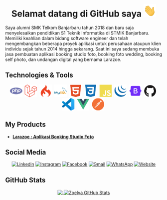 <h1 align='center'>Selamat datang di GitHub saya <img src="https://raw.githubusercontent.com/hafiizh10/hafiizh10/main/wave.gif" width="40px" height="40px" /></h1>
Saya alumni SMK Telkom Banjarbaru tahun 2018 dan baru saja menyelesaikan pendidikan S1 Teknik Informatika di STMIK Banjarbaru. Memiliki keahlian dalam bidang software engineer dan telah mengembangkan beberapa proyek aplikasi untuk perusahaan ataupun klien individu sejak tahun 2014 hingga sekarang. Saat ini saya sedang membuka jasa pembuatan aplikasi booking studio foto, booking foto wedding, booking self photo, dan undangan digital yang bernama Larazoe.

## Technologies & Tools
<div align='center'>
<img src="https://github.com/devicons/devicon/blob/master/icons/php/php-plain.svg" title="PHP" alt="PHP" width="40" height="40"/>&nbsp;
<img src="https://github.com/devicons/devicon/blob/master/icons/laravel/laravel-original.svg" title="Laravel" alt="Laravel" width="40" height="40"/>&nbsp;
<img src="https://github.com/devicons/devicon/blob/master/icons/codeigniter/codeigniter-plain.svg" title="CodeIgniter" alt="CodeIgniter" width="40" height="40"/>&nbsp;
<img src="https://github.com/devicons/devicon/blob/master/icons/mysql/mysql-original-wordmark.svg" title="MySQL" alt="MySQL" width="40" height="40"/>&nbsp;
<img src="https://github.com/devicons/devicon/blob/master/icons/html5/html5-plain.svg" title="HTML5" alt="HTML5" width="40" height="40"/>&nbsp;
<img src="https://github.com/devicons/devicon/blob/master/icons/css3/css3-plain.svg" title="CSS3" alt="CSS3" width="40" height="40"/>&nbsp;
<img src="https://github.com/devicons/devicon/blob/master/icons/javascript/javascript-plain.svg" title="Javascript" alt="Javascript" width="40" height="40"/>&nbsp;
<img src="https://github.com/devicons/devicon/blob/master/icons/jquery/jquery-plain.svg" title="JQuery" alt="JQuery" width="40" height="40"/>&nbsp;
<img src="https://github.com/devicons/devicon/blob/master/icons/bootstrap/bootstrap-plain.svg" title="Bootstrap" alt="Bootstrap" width="40" height="40"/>&nbsp;
<img src="https://github.com/devicons/devicon/blob/master/icons/github/github-original.svg" title="GitHub" alt="GitHub" width="40" height="40"/>&nbsp;
<img src="https://github.com/devicons/devicon/blob/master/icons/vscode/vscode-original.svg" title="VSCODE" alt="VSCODE" width="40" height="40"/>&nbsp;
<img src="https://github.com/devicons/devicon/blob/master/icons/vuejs/vuejs-original.svg" title="Vuejs" alt="Vuejs" width="40" height="40"/>&nbsp;
<img src="https://github.com/devicons/devicon/blob/master/icons/postman/postman-original.svg" title="Postman" alt="Postman" width="Postman" height="40"/>&nbsp;
</div>

## My Products
<ul>
 <li><a href="https://zoelva.netlify.app/publication/larazoe"><b>Larazoe : Aplikasi Booking Studio Foto</b></a></li>
</ul>

## Social Media
<div align='center'>

[![Linkedin](https://img.shields.io/badge/-LinkedIn-0077B5?style=flat&labelColor=0077B5&logo=Linkedin&logoColor=white)](https://www.linkedin.com/in/zoelva/)
[![Instagram](https://img.shields.io/badge/-Instagram-E4405F?style=flat&labelColor=E4405F&logo=instagram&logoColor=white)](https://www.instagram.com/zoel.va/)
[![Facebook](https://img.shields.io/badge/-Facebook-1877F2?style=flat&labelColor=1877F2&logo=facebook&logoColor=white)](https://www.facebook.com/hafizh.khairani/)
[![Gmail](https://img.shields.io/badge/-Gmail-D14836?style=flat&labelColor=D14836&logo=gmail&logoColor=white)](mailto:hafiizh10@gmail.com)
[![WhatsApp](https://img.shields.io/badge/-WhatsApp-25D366?style=flat&labelColor=25D366&logo=whatsapp&logoColor=white)](https://wa.me/6281251206812/)
[![Website](https://img.shields.io/badge/-Website-000000?style=flat&labelColor=000000&logo=About.me&logoColor=white)](https://zoelva.netlify.app/)

</div>

## GitHub Stats
<div align='center'>
<a href="#">
  <img align="center" src="https://github-readme-stats.vercel.app/api/top-langs/?username=hafiizh10&hide=&title_color=ffffff&text_color=c9cacc&icon_color=2bbc8a&bg_color=1d1f21&langs_count=3" />
</a>
<a href="#">
  <img align="center" src="https://github-readme-stats.vercel.app/api?username=hafiizh10&show_icons=true&line_height=27&count_private=true&title_color=ffffff&text_color=c9cacc&icon_color=2bbc8a&bg_color=1d1f21" alt="Zoelva GitHub Stats" />
</a>
</div>
<!-- GitHub profile inspired by MartinHeinz  -->
